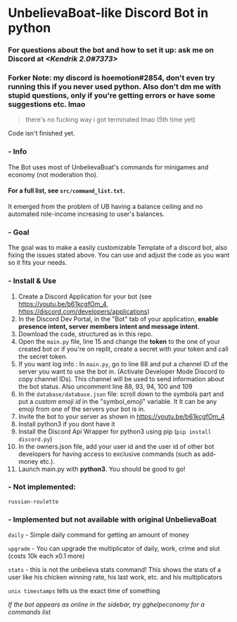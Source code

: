# **UnbelievaBoat-like Discord Bot in python**
### For questions about the bot and how to set it up: ask me on Discord at *<Kendrik 2.0#7373>*

### Forker Note: my discord is hoemotion#2854, don't even try running this if you never used python. Also don't dm me with stupid questions, only if you're getting errors or have some suggestions etc. lmao
> there's no fucking way i got terminated lmao (5th time yet)

Code isn't finished yet.

### - Info
The Bot uses most of UnbelievaBoat's commands for minigames and economy (not moderation tho). 
#### For a full list, see `src/command_list.txt`.
It emerged from the problem of UB having a balance ceiling and no automated role-income increasing to user's balances.

### - Goal
The goal was to make a easily customizable Template of a discord bot, also fixing the issues stated above.
You can use and adjust the code as you want so it fits your needs.

### - Install & Use
1. Create a Discord Application for your bot (see https://youtu.be/b61kcgfOm_4, https://discord.com/developers/applications)
2. In the Discord Dev Portal, in the "Bot" tab of your application, **enable presence intent, server members intent and message intent**.
3. Download the code, structured as in this repo.
4. Open the `main.py` file, line 15 and change the **token** to the one of your created bot or if you're on replit, create a secret with your token and call the secret token.
5. If you want log info : In `main.py`, go to line 88 and put a channel ID of the server you want to use the bot in. (Activate Developer Mode Discord to copy channel IDs). This channel will be used to send information about the bot status. Also uncomment line 88, 93, 94, 100 and 109
6. In the `database/database.json` file: scroll down to the symbols part and put a *custom emoji id* in the "symbol_emoji" variable. It It can be any emoji from one of the servers your bot is in.
7. Invite the bot to your server as shown in https://youtu.be/b61kcgfOm_4
8. Install python3 if you dont have it
9. Install the Discord Api Wrapper for python3 using pip (`pip install discord.py`)
10. In the owners.json file, add your user id and the user id of other bot developers for having access to exclusive commands (such as add-money etc.).
11. Launch main.py with **python3**.
You should be good to go!

### - Not implemented:
`russian-roulette`
### - Implemented but not available with original UnbelievaBoat
`daily` - Simple daily command for getting an amount of money

`upgrade` - You can upgrade the multiplicator of daily, work, crime and slut (costs 10k each x0.1 more)

`stats` - this is not the unbelieva stats command! This shows the stats of a user like his chicken winning rate, his last work, etc. and his multiplicators

`unix timestamps` tells us the exact time of something

*If the bot appears as online in the sidebar, try gghelpeconomy for a commands list*
